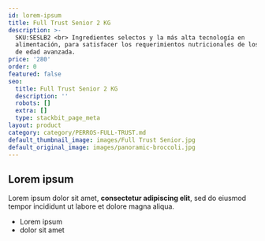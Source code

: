 ```yaml
---
id: lorem-ipsum
title: Full Trust Senior 2 KG
description: >-
  SKU:SESLB2 <br> Ingredientes selectos y la más alta tecnología en
  alimentación, para satisfacer los requerimientos nutricionales de los perros
  de edad avanzada. 
price: '280'
order: 0
featured: false
seo:
  title: Full Trust Senior 2 KG
  description: ''
  robots: []
  extra: []
  type: stackbit_page_meta
layout: product
category: category/PERROS-FULL-TRUST.md
default_thumbnail_image: images/Full Trust Senior.jpg
default_original_image: images/panoramic-broccoli.jpg
---
```

## Lorem ipsum

Lorem ipsum dolor sit amet, **consectetur adipiscing elit**, sed do eiusmod tempor incididunt ut labore et dolore magna aliqua.

- Lorem ipsum
- dolor sit amet